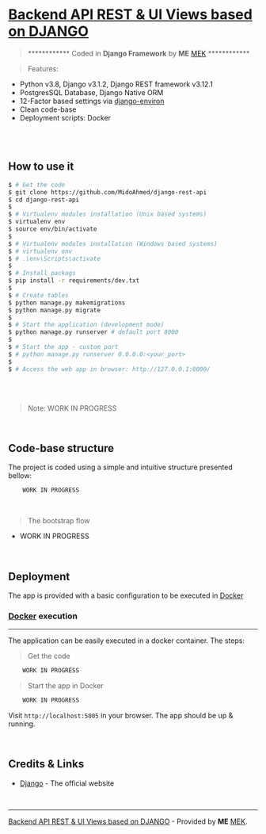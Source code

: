# [Backend API REST & UI Views based on DJANGO](https://github.com/MidoAhmed/django-rest-api)

>************ Coded in **Django Framework** by **ME** [MEK](https://github.com/MidoAhmed) ************

> Features:

- Python v3.8, Django v3.1.2, Django REST framework v3.12.1
- PostgresSQL Database, Django Native ORM
- 12-Factor based settings via [django-environ](https://github.com/joke2k/django-environ)
- Clean code-base
- Deployment scripts: Docker

<br />
<br />


## How to use it

```bash
$ # Get the code
$ git clone https://github.com/MidoAhmed/django-rest-api
$ cd django-rest-api
$
$ # Virtualenv modules installation (Unix based systems)
$ virtualenv env
$ source env/bin/activate
$
$ # Virtualenv modules installation (Windows based systems)
$ # virtualenv env
$ # .\env\Scripts\activate
$
$ # Install packags
$ pip install -r requirements/dev.txt
$
$ # Create tables
$ python manage.py makemigrations
$ python manage.py migrate
$
$ # Start the application (development mode)
$ python manage.py runserver # default port 8000
$
$ # Start the app - custom port
$ # python manage.py runserver 0.0.0.0:<your_port>
$
$ # Access the web app in browser: http://127.0.0.1:8000/
```

<br />
<br />

> Note: WORK IN PROGRESS

<br />

## Code-base structure

The project is coded using a simple and intuitive structure presented bellow:

```bash
    WORK IN PROGRESS
```

<br />

> The bootstrap flow

- WORK IN PROGRESS

<br />

## Deployment

The app is provided with a basic configuration to be executed in [Docker](https://www.docker.com/)

### [Docker](https://www.docker.com/) execution
---

The application can be easily executed in a docker container. The steps:

> Get the code

```bash
    WORK IN PROGRESS
```

> Start the app in Docker

```bash
    WORK IN PROGRESS
```

Visit `http://localhost:5005` in your browser. The app should be up & running.

<br />

## Credits & Links

- [Django](https://www.djangoproject.com/) - The official website

<br />

---
[Backend API REST & UI Views based on DJANGO](#) - Provided by **ME** [MEK](https://github.com/MidoAhmed).